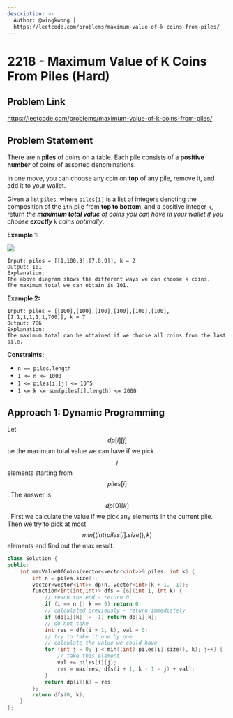 ```yaml
---
description: >-
  Author: @wingkwong |
  https://leetcode.com/problems/maximum-value-of-k-coins-from-piles/
---
```


# 2218 - Maximum Value of K Coins From Piles (Hard)

## Problem Link

https://leetcode.com/problems/maximum-value-of-k-coins-from-piles/

## Problem Statement

There are `n` **piles** of coins on a table. Each pile consists of a **positive number** of coins of assorted denominations.

In one move, you can choose any coin on **top** of any pile, remove it, and add it to your wallet.

Given a list `piles`, where `piles[i]` is a list of integers denoting the composition of the `ith` pile from **top to bottom**, and a positive integer `k`, return _the **maximum total value** of coins you can have in your wallet if you choose **exactly**_ `k` _coins optimally_.

**Example 1:**

![](https://assets.leetcode.com/uploads/2019/11/09/e1.png)

```
Input: piles = [[1,100,3],[7,8,9]], k = 2
Output: 101
Explanation:
The above diagram shows the different ways we can choose k coins.
The maximum total we can obtain is 101.
```

**Example 2:**

```
Input: piles = [[100],[100],[100],[100],[100],[100],[1,1,1,1,1,1,700]], k = 7
Output: 706
Explanation:
The maximum total can be obtained if we choose all coins from the last pile.
```

**Constraints:**

* `n == piles.length`
* `1 <= n <= 1000`
* `1 <= piles[i][j] <= 10^5`
* `1 <= k <= sum(piles[i].length) <= 2000`

## Approach 1: Dynamic Programming

Let $$dp[i][j]$$ be the maximum total value we can have if we pick $$j$$ elements starting from $$piles[i]$$. The answer is $$dp[0][k]$$. First we calculate the value if we pick any elements in the current pile. Then we try to pick at most $$min((int) piles[i].size(), k)$$ elements and find out the max result.

<SolutionAuthor name="@wingkwong"/>

```cpp
class Solution {
public:
    int maxValueOfCoins(vector<vector<int>>& piles, int k) {
        int n = piles.size();
        vector<vector<int>> dp(n, vector<int>(k + 1, -1));
        function<int(int,int)> dfs = [&](int i, int k) {
            // reach the end - return 0
            if (i == n || k == 0) return 0;
            // calculated previously - return immediately
            if (dp[i][k] != -1) return dp[i][k];
            // do not take 
            int res = dfs(i + 1, k), val = 0;
            // try to take it one by one 
            // calculate the value we could have
            for (int j = 0; j < min((int) piles[i].size(), k); j++) {
                // take this element
                val += piles[i][j];
                res = max(res, dfs(i + 1, k - 1 - j) + val);
            }
            return dp[i][k] = res;
        };
        return dfs(0, k);
    }
};
```
